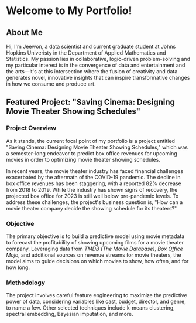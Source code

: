 # Welcome to My Portfolio!

## About Me

Hi, I'm Jeewon, a data scientist and current graduate student at Johns Hopkins Univeristy in the Department of Applied Mathematics and Statistics. My passion lies in collaborative, logic-driven problem-solving and my particular interest is in the convergence of data and entertainment and the arts—it's at this intersection where the fusion of creativity and data generates novel, innovative insights that can inspire transformative changes in how we consume and produce art.

## Featured Project: "Saving Cinema: Designing Movie Theater Showing Schedules"
### Project Overview
As it stands, the current focal point of my portfolio is a project entitled "Saving Cinema: Designing Movie Theater Showing Schedules," which was a semester-long endeavor to predict box office revenues for upcoming movies in order to optimizing movie theater showing schedules.

In recent years, the movie theater industry has faced financial challenges exacerbated by the aftermath of the COVID-19 pandemic. The decline in box office revenues has been staggering, with a reported 82% decrease from 2018 to 2019. While the industry has shown signs of recovery, the projected box office for 2023 is still well below pre-pandemic levels. To address these challenges, the project's business question is, "How can a movie theater company decide the showing schedule for its theaters?"

### Objective
The primary objective is to build a predictive model using movie metadata to forecast the profitability of showing upcoming films for a movie theater company. Leveraging data from *TMDB (The Movie Database)*, *Box Office Mojo*, and additional sources on revenue streams for movie theaters, the model aims to guide decisions on which movies to show, how often, and for how long.

### Methodology
The project involves careful feature engineering to maximize the predictive power of data, considering variables like cast, budget, director, and genre, to name a few. Other selected techniques include k-means clustering, spectral embedding, Bayesian imputation, and more.
